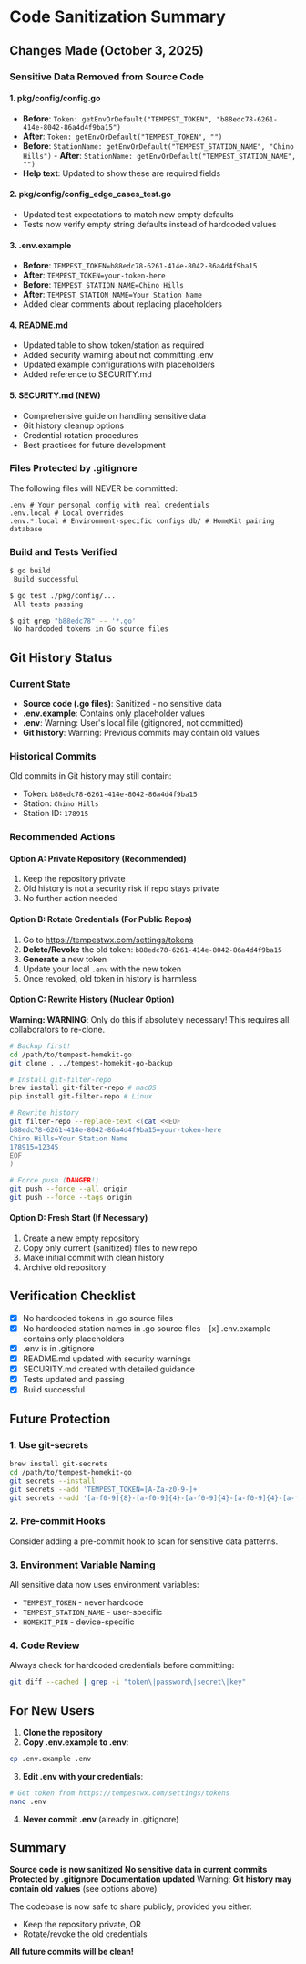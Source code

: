 # Code Sanitization Summary

## Changes Made (October 3, 2025)

### Sensitive Data Removed from Source Code

#### 1. **pkg/config/config.go**
- **Before**: `Token: getEnvOrDefault("TEMPEST_TOKEN", "b88edc78-6261-414e-8042-86a4d4f9ba15")`
- **After**: `Token: getEnvOrDefault("TEMPEST_TOKEN", "")`
- **Before**: `StationName: getEnvOrDefault("TEMPEST_STATION_NAME", "Chino Hills")` - **After**: `StationName: getEnvOrDefault("TEMPEST_STATION_NAME", "")`
- **Help text**: Updated to show these are required fields

#### 2. **pkg/config/config_edge_cases_test.go**
- Updated test expectations to match new empty defaults
- Tests now verify empty string defaults instead of hardcoded values

#### 3. **.env.example**
- **Before**: `TEMPEST_TOKEN=b88edc78-6261-414e-8042-86a4d4f9ba15`
- **After**: `TEMPEST_TOKEN=your-token-here`
- **Before**: `TEMPEST_STATION_NAME=Chino Hills`
- **After**: `TEMPEST_STATION_NAME=Your Station Name`
- Added clear comments about replacing placeholders

#### 4. **README.md**
- Updated table to show token/station as required
- Added security warning about not committing .env
- Updated example configurations with placeholders
- Added reference to SECURITY.md

#### 5. **SECURITY.md** (NEW)
- Comprehensive guide on handling sensitive data
- Git history cleanup options
- Credential rotation procedures
- Best practices for future development

### Files Protected by .gitignore

The following files will NEVER be committed:
```
.env # Your personal config with real credentials
.env.local # Local overrides
.env.*.local # Environment-specific configs db/ # HomeKit pairing database
```

### Build and Tests Verified

```bash
$ go build
 Build successful

$ go test ./pkg/config/...
 All tests passing

$ git grep "b88edc78" -- '*.go'
 No hardcoded tokens in Go source files
```

## Git History Status

### Current State
- **Source code (.go files)**: Sanitized - no sensitive data
- **.env.example**: Contains only placeholder values
- **.env**: Warning: User's local file (gitignored, not committed)
- **Git history**: Warning: Previous commits may contain old values

### Historical Commits
Old commits in Git history may still contain:
- Token: `b88edc78-6261-414e-8042-86a4d4f9ba15`
- Station: `Chino Hills`
- Station ID: `178915`

### Recommended Actions

#### Option A: Private Repository (Recommended)
1. Keep the repository private
2. Old history is not a security risk if repo stays private
3. No further action needed

#### Option B: Rotate Credentials (For Public Repos)
1. Go to https://tempestwx.com/settings/tokens
2. **Delete/Revoke** the old token: `b88edc78-6261-414e-8042-86a4d4f9ba15`
3. **Generate** a new token
4. Update your local `.env` with the new token
5. Once revoked, old token in history is harmless

#### Option C: Rewrite History (Nuclear Option)
**Warning: WARNING**: Only do this if absolutely necessary! This requires all collaborators to re-clone.

```bash
# Backup first!
cd /path/to/tempest-homekit-go
git clone . ../tempest-homekit-go-backup

# Install git-filter-repo
brew install git-filter-repo # macOS
pip install git-filter-repo # Linux

# Rewrite history
git filter-repo --replace-text <(cat <<EOF
b88edc78-6261-414e-8042-86a4d4f9ba15=your-token-here
Chino Hills=Your Station Name
178915=12345
EOF
)

# Force push (DANGER!)
git push --force --all origin
git push --force --tags origin
```

#### Option D: Fresh Start (If Necessary)
1. Create a new empty repository
2. Copy only current (sanitized) files to new repo
3. Make initial commit with clean history
4. Archive old repository

## Verification Checklist

- [x] No hardcoded tokens in .go source files
- [x] No hardcoded station names in .go source files - [x] .env.example contains only placeholders
- [x] .env is in .gitignore
- [x] README.md updated with security warnings
- [x] SECURITY.md created with detailed guidance
- [x] Tests updated and passing
- [x] Build successful

## Future Protection

### 1. Use git-secrets
```bash
brew install git-secrets
cd /path/to/tempest-homekit-go
git secrets --install
git secrets --add 'TEMPEST_TOKEN=[A-Za-z0-9-]+'
git secrets --add '[a-f0-9]{8}-[a-f0-9]{4}-[a-f0-9]{4}-[a-f0-9]{4}-[a-f0-9]{12}'
```

### 2. Pre-commit Hooks
Consider adding a pre-commit hook to scan for sensitive data patterns.

### 3. Environment Variable Naming
All sensitive data now uses environment variables:
- `TEMPEST_TOKEN` - never hardcode
- `TEMPEST_STATION_NAME` - user-specific
- `HOMEKIT_PIN` - device-specific

### 4. Code Review
Always check for hardcoded credentials before committing:
```bash
git diff --cached | grep -i "token\|password\|secret\|key"
```

## For New Users

1. **Clone the repository**
2. **Copy .env.example to .env**:
 ```bash
 cp .env.example .env
 ```
3. **Edit .env with your credentials**:
 ```bash
 # Get token from https://tempestwx.com/settings/tokens
 nano .env
 ```
4. **Never commit .env** (already in .gitignore)

## Summary

**Source code is now sanitized** **No sensitive data in current commits** **Protected by .gitignore** **Documentation updated** Warning: **Git history may contain old values** (see options above)

The codebase is now safe to share publicly, provided you either:
- Keep the repository private, OR
- Rotate/revoke the old credentials

**All future commits will be clean!**
